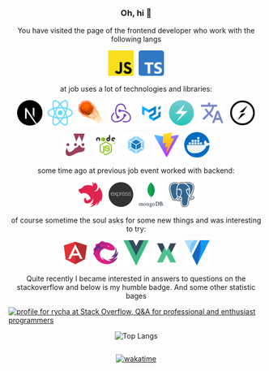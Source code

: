 <h3 align="center">Oh, hi  👋</h3>

<p align="center">You have visited the page of the frontend developer who work with the following langs</p>

<div style="display: flex; justify-content: center; gap: 10px">
    <a href="https://www.javascript.com/">
        <img src="./images/javascript.png" width="50" height="50" alt="Javascript" title="Javscript"/>
    </a>
    <a href="https://www.typescriptlang.org/">
        <img src="./images/typescript.png" width="50" height="50" alt="Typescript" title="Typescript"/>
    </a>
</div>

<p align="center">at job uses a lot of technologies and libraries:</p>

<div style="display: flex; justify-content: center; gap: 10px; flex-wrap: wrap">
    <a href="https://nextjs.org/">
        <img src="./images/next.svg" width="50" height="50" alt="Next.js" title="Next.js"/>
    </a>
    <a href="https://reactjs.org/">
        <img src="./images/react.svg" width="50" height="50"  alt="React" title="React"/>
    </a>
    <a href="https://effector.dev/">
        <img src="./images/effector.png" width="50" height="50" alt="Effector" title="Effector"/>
    </a>
    <a href="https://redux.js.org/">
        <img src="./images/redux.svg" width="50" height="50" alt="Redux" title="Redux"/>
    </a>
    <a href="https://mui.com/">
        <img src="./images/mui.png" width="50" height="50" alt="MUI" title="MUI"/>
    </a>
    <a href="https://chakra-ui.com/">
        <img src="./images/chakra.png" width="50" height="50" alt="Chakra UI" title="Chakra UI"/>
    </a>
    <a href="https://www.i18next.com/">
        <img src="./images/i18n.png" width="50" height="50" alt="i18n" title="i18n"/>
    </a>
    <a href="https://socket.io/">
        <img src="./images/socketio.png" width="50" height="50" alt="Socket IO" title="Soscket IO"/>
    </a>
    <a href="https://jestjs.io/">
        <img src="./images/jest.png" width="50" height="50" alt="Jest" title="Jest"/>
    </a>
    <a href="https://nodejs.org/">
        <img src="./images/node.png" width="50" height="50" alt="Node.js" title="Node.js"/>
    </a>
    <a href="https://webpack.js.org/">
        <img src="./images/webpack.png" width="50" height="50" alt="Webpack" title="Webpack"/>
    </a>
    <a href="https://vitejs.dev/">
        <img src="./images/vite.svg" width="50" height="50" alt="Vite" title="Vite"/>
    </a>
    <a href="https://www.docker.com/">
        <img src="./images/docker.png" width="50" height="50" alt="Docker" title="Docker"/>
    </a>
</div>

<p align="center">some time ago at previous job event worked with backend:</p>

<div style="display: flex; justify-content: center; gap: 10px; flex-wrap: wrap">
    <a href="https://nestjs.com/">
        <img src="./images/nest.svg" width="50" height="50"  alt="Nest" title="Nest"/>
    </a>
    <a href="https://expressjs.com/">
        <img src="./images/express.png" width="50" height="50"  alt="Express" title="Express"/>
    </a>
    <a href="https://expressjs.com/">
        <img src="./images/mongo.png" width="50" height="50"  alt="Mongo" title="Mongo"/>
    </a>
    <a href="https://www.postgresql.org/">
        <img src="./images/postgres.png" width="50" height="50"  alt="Postgresql" title="Postgresql"/>
    </a>
</div>

<p align="center">of course sometime the soul asks for some new things and was interesting to try:</p>

<div style="display: flex; justify-content: center; gap: 10px; flex-wrap: wrap">
    <a href="https://angular.io/">
        <img src="./images/angular.svg" width="50" height="50"  alt="Angular" title="Angular"/>
    </a>
    <a href="https://rxjs.dev/">
        <img src="./images/rxjs.svg" width="50" height="50"  alt="RxJs" title="RxJs"/>
    </a>
    <a href="https://vuejs.org/">
        <img src="./images/vue.png" width="50" height="50"  alt="Vue" title="Vue"/>
    </a>
    <a href="https://vuex.vuejs.org/">
        <img src="./images/vuex.png" width="50" height="50"  alt="Vuex" title="Vuex"/>
    </a>
     <a href="https://vuetifyjs.com/">
        <img src="./images/vuetify.svg" width="50" height="50"  alt="Vuetifyjs" title="Vuetifyjs"/>
    </a>
</div>

<p align="center">Quite recently I became interested in answers to questions on the stackoverflow and below is my humble badge. And some other statistic bages</p>

<div style="display: flex; flex-direction: column; justify-content: center; align-items: center">
    <a href="https://stackoverflow.com/users/19250187/rycha"><img src="https://stackoverflow.com/users/flair/19250187.png?theme=dark" width="208" height="58" alt="profile for rycha at Stack Overflow, Q&amp;A for professional and enthusiast programmers" title="profile for rycha at Stack Overflow, Q&amp;A for professional and enthusiast programmers"></a>

![Top Langs](https://github-readme-stats.vercel.app/api/top-langs/?username=rachkovartem&layout=compact&theme=gruvbox)

[![wakatime](https://wakatime.com/badge/user/884334ef-b1a5-4aee-a8fa-d4ecfa039618.svg)](https://wakatime.com/@884334ef-b1a5-4aee-a8fa-d4ecfa039618)
</div>
